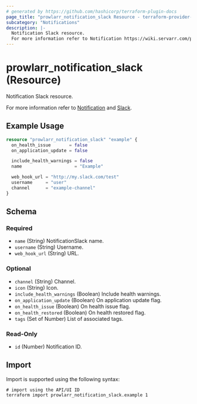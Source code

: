 ```yaml
---
# generated by https://github.com/hashicorp/terraform-plugin-docs
page_title: "prowlarr_notification_slack Resource - terraform-provider-prowlarr"
subcategory: "Notifications"
description: |-
  Notification Slack resource.
  For more information refer to Notification https://wiki.servarr.com/prowlarr/settings#connect and Slack https://wiki.servarr.com/prowlarr/supported#slack.
---
```


# prowlarr_notification_slack (Resource)

<!-- subcategory:Notifications -->Notification Slack resource.
For more information refer to [Notification](https://wiki.servarr.com/prowlarr/settings#connect) and [Slack](https://wiki.servarr.com/prowlarr/supported#slack).

## Example Usage

```terraform
resource "prowlarr_notification_slack" "example" {
  on_health_issue       = false
  on_application_update = false

  include_health_warnings = false
  name                    = "Example"

  web_hook_url = "http://my.slack.com/test"
  username     = "user"
  channel      = "example-channel"
}
```

<!-- schema generated by tfplugindocs -->
## Schema

### Required

- `name` (String) NotificationSlack name.
- `username` (String) Username.
- `web_hook_url` (String) URL.

### Optional

- `channel` (String) Channel.
- `icon` (String) Icon.
- `include_health_warnings` (Boolean) Include health warnings.
- `on_application_update` (Boolean) On application update flag.
- `on_health_issue` (Boolean) On health issue flag.
- `on_health_restored` (Boolean) On health restored flag.
- `tags` (Set of Number) List of associated tags.

### Read-Only

- `id` (Number) Notification ID.

## Import

Import is supported using the following syntax:

```shell
# import using the API/UI ID
terraform import prowlarr_notification_slack.example 1
```
